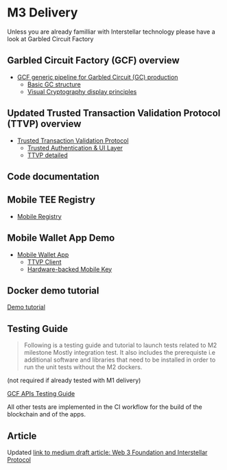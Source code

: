 # M3 Delivery

Unless you are already familliar with Interstellar technology please have a look at Garbled Circuit Factory 

## Garbled Circuit Factory (GCF) overview
- [GCF generic pipeline for Garbled Circuit (GC) production](./GCF.html)
    - [Basic GC structure](./GC.html)
    - [Visual Cryptography display principles](./VC-GC.html)

## Updated Trusted Transaction Validation Protocol (TTVP) overview
- [Trusted Transaction Validation Protocol](./TTVP.md)
    - [Trusted Authentication & UI Layer](./TAUI.md)
    - [TTVP detailed](./TTVP_detailed.md)


## Code documentation

## Mobile TEE Registry
- [Mobile Registry](./Mobile_Registry.md)

## Mobile Wallet App Demo

- [Mobile Wallet App](./Mobile_App.md)
    - [TTVP Client](./TTVP_client.md)
    - [Hardware-backed Mobile Key](./HBMK.md)

## Docker demo tutorial

[Demo tutorial](./M3_demo_tutorial.md)


## Testing Guide

> Following is a testing guide and tutorial to launch tests related to M2 milestone Mostly integration test. It also includes the prerequiste i.e additional software and libraries that need to be installed in order to run the unit tests without the M2 dockers.

(not required if already tested with M1 delivery)

[GCF APIs Testing Guide](https://book.interstellar.gg/GCF_API_Test_Guide.html)

All other tests are implemented in the CI workflow for the build of the blockchain and of the apps.


## Article
Updated [link to medium draft article: Web 3 Foundation and Interstellar Protocol](https://medium.com/@jlleleu/web3-foundation-and-interstellar-protocol-b4003a64e927)